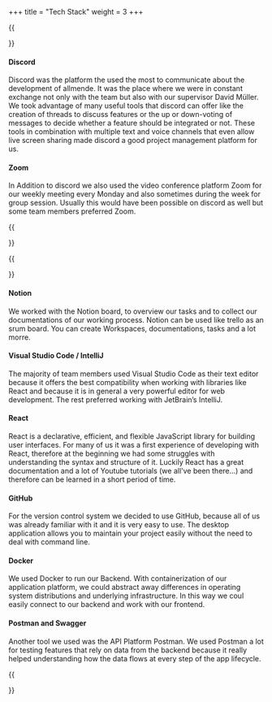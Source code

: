 +++
title = "Tech Stack"
weight = 3
+++

{{<section title="Communication">}}



#### Discord 

Discord was the platform the used the most to communicate about the development of allmende. It was the place where we were in constant exchange not only with the team but also with our supervisor David Müller. We took advantage of many useful tools that discord can offer like the creation of threads to discuss features or the up or down-voting of messages to decide whether a feature should be integrated or not. These tools in combination with multiple text and voice channels that even allow live screen sharing made discord a good project management platform for us.



#### Zoom

In Addition to discord we also used the video conference platform Zoom for our weekly meeting every Monday and also sometimes during the week for group session. Usually this would have been possible on discord as well but some team members preferred Zoom.

{{</section>}}





{{<section title="Development">}}
#### Notion

We worked with the Notion board, to overview our tasks and to collect our documentations of our working process. Notion can be used like trello as an srum board. You can create Workspaces, documentations, tasks and a lot morre.


#### Visual Studio Code / IntelliJ

The majority of team members used Visual Studio Code as their text editor because it offers the best compatibility when working with libraries like React and because it is in general a very powerful editor for web development. The rest preferred working with JetBrain’s IntelliJ.

#### React 

React is a declarative, efficient, and flexible JavaScript library for building user interfaces. For many of us it was a first experience of developing with React, therefore at the beginning we had some struggles with understanding the syntax and structure of it. Luckily React has a great documentation and a lot of Youtube tutorials (we all've been there...) and therefore can be learned in a short period of time.

#### GitHub

For the version control system we decided to use GitHub, because all of us was already familiar with it and it is very easy to use. The desktop application allows you to maintain your project easily without the need to deal with command line. 

#### Docker

We used Docker to run our Backend. With containerization of our application platform, we could abstract away differences in operating system distributions and underlying infrastructure. In this way we coul easily connect to our backend and work with our frontend.


#### Postman and Swagger

Another tool we used was the API Platform Postman. We used Postman a lot for testing features that rely on data from the backend because it really helped understanding how the data flows at every step of the app lifecycle.

{{</section>}}




